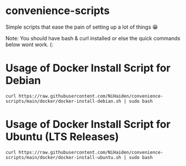 # convenience-scripts
Simple scripts that ease the pain of setting up a lot of things 😁

Note: You should have bash & curl installed or else the quick commands below wont work. (:  

# Usage of Docker Install Script for Debian
```curl https://raw.githubusercontent.com/NiHaiden/convenience-scripts/main/docker/docker-install-debian.sh | sudo bash```

# Usage of Docker Install Script for Ubuntu (LTS Releases)
```curl https://raw.githubusercontent.com/NiHaiden/convenience-scripts/main/docker/docker-install-ubuntu.sh | sudo bash```
